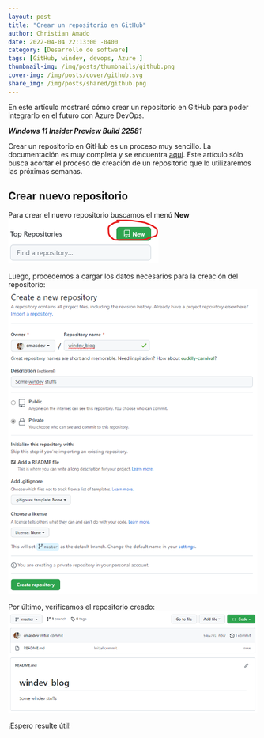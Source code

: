 ```yaml
---
layout: post
title: "Crear un repositorio en GitHub"
author: Christian Amado
date: 2022-04-04 22:13:00 -0400
category: [Desarrollo de software]
tags: [GitHub, windev, devops, Azure ]
thumbnail-img: /img/posts/thumbnails/github.png
cover-img: /img/posts/cover/github.svg
share_img: /img/posts/shared/github.png
---
```


En este artículo mostraré cómo crear un repositorio en GitHub para poder integrarlo en el futuro con Azure DevOps.

***Windows 11 Insider Preview Build 22581***

<!--more-->

Crear un repositorio en GitHub es un proceso muy sencillo. La documentación es muy completa y se encuentra [aquí](https://docs.github.com/es/repositories). Este artículo sólo busca acortar el proceso de creación de un repositorio que lo utilizaremos las próximas semanas.

## Crear nuevo repositorio
Para crear el nuevo repositorio buscamos el menú **New**
![](/img/posts/2022/04/04/0.png)  

Luego, procedemos a cargar los datos necesarios para la creación del repositorio:
![](/img/posts/2022/04/04/1.png)  

Por último, verificamos el repositorio creado:
![](/img/posts/2022/04/04/2.png)  

¡Espero resulte útil!
